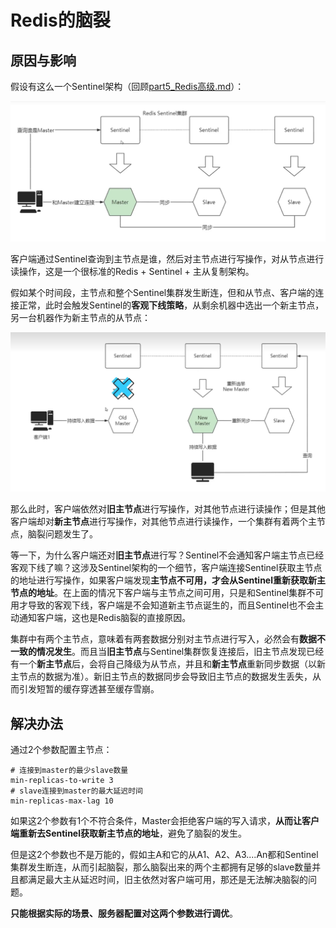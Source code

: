 # Redis的脑裂

## 原因与影响

假设有这么一个Sentinel架构（回顾[part5_Redis高级.md](https://github.com/9029HIME/Distributed_System_Knowledge/blob/master/md/part5_Redis高级.md)）：

![image-20221107182803058](markdown-img/13-脑裂问题-从Redis到Es，脑裂问题发生的原因与解决方案.assets/image-20221107182803058.png)

客户端通过Sentinel查询到主节点是谁，然后对主节点进行写操作，对从节点进行读操作，这是一个很标准的Redis + Sentinel + 主从复制架构。

假如某个时间段，主节点和整个Sentinel集群发生断连，但和从节点、客户端的连接正常，此时会触发Sentinel的**客观下线策略**，从剩余机器中选出一个新主节点，另一台机器作为新主节点的从节点：

![image-20221107182823385](markdown-img/13-脑裂问题-从Redis到Es，脑裂问题发生的原因与解决方案.assets/image-20221107182823385.png)

那么此时，客户端依然对**旧主节点**进行写操作，对其他节点进行读操作；但是其他客户端却对**新主节点**进行写操作，对其他节点进行读操作，一个集群有着两个主节点，脑裂问题发生了。

等一下，为什么客户端还对**旧主节点**进行写？Sentinel不会通知客户端主节点已经客观下线了嘛？这涉及Sentinel架构的一个细节，客户端连接Sentinel获取主节点的地址进行写操作，如果客户端发现**主节点不可用，才会从Sentinel重新获取新主节点的地址**。在上面的情况下客户端与主节点之间可用，只是和Sentinel集群不可用才导致的客观下线，客户端是不会知道新主节点诞生的，而且Sentinel也不会主动通知客户端，这也是Redis脑裂的直接原因。

集群中有两个主节点，意味着有两套数据分别对主节点进行写入，必然会有**数据不一致的情况发生**。而且当**旧主节点**与Sentinel集群恢复连接后，旧主节点发现已经有一个**新主节点**后，会将自己降级为从节点，并且和**新主节点**重新同步数据（以新主节点的数据为准）。新旧主节点的数据同步会导致旧主节点的数据发生丢失，从而引发短暂的缓存穿透甚至缓存雪崩。

## 解决办法

通过2个参数配置主节点：

```
# 连接到master的最少slave数量
min-replicas-to-write 3
# slave连接到master的最大延迟时间
min-replicas-max-lag 10
```

如果这2个参数有1个不符合条件，Master会拒绝客户端的写入请求，**从而让客户端重新去Sentinel获取新主节点的地址**，避免了脑裂的发生。

但是这2个参数也不是万能的，假如主A和它的从A1、A2、A3....An都和Sentinel集群发生断连，从而引起脑裂，那么脑裂出来的两个主都拥有足够的slave数量并且都满足最大主从延迟时间，旧主依然对客户端可用，那还是无法解决脑裂的问题。

**只能根据实际的场景、服务器配置对这两个参数进行调优**。